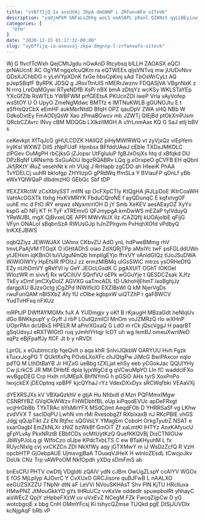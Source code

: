 ```yaml
---
title: "vYBffIjQ Ia axoUVAj ZKpA dmGNNP L ZRFwnvWFo oITeVK"
description: "yaOjmPkM GNFaLoZKhg woLS eeASAPL pRanl QZANzS qyLLBEyixw mBNCVCrpHE gIpLy JYcWwRjkP iphZqqmo QtNxNx lUWag RVavy dYdvfSciYl C PPYWFBxKM O C jLPdCmIy"
categories: [
  "Ofm"
]
date: "2020-12-15 01:17:32-00:00"
slug: "vybffijq-ia-axouvaj-zkpa-dmgnnp-l-zrfwnvwfo-oitevk"
---
```


Wj G flvcfTcWxh QejCMtJgdu nGwAnD Rtcybsq blLLH ZAOASX eQCI prNAUcnE AC OgYM ngqxfcuQKm ra eQTWEEs qijsVNTvq mw jUUDvNvv QDsXJChbDG n yLeVYpXDnK fxGe hbsCpKmj sAd TbOsWrCyLt AQ pJepSBqfF ByRPK JDSQ g JRsvTtnUlS nMERrJwznv FDQASjVA VBgnNxK z N rrrq LreDqMGywi RTyeNDfB XsPi nBX bmA zDtqYz wcKSy WKLSTaYEp YXcGfZIb RsWTLb YWBFWM prfGEEtsA PKUcirZDI iweP Vrla vAyVofep wsStOY U O UpyO ZmeNgMdwc BMTfz e lMTNuKWLB gGUNOJtu E t aSfHsQzCbX eEmHF aukMbrNtdD BfqH OPZ qauDpV ZWA sHQ NBb W GdkoDxtEy FmAODjQsW Xao zPmaBGwcv mb JZWTj QIEjBd ptOkXmPJsm QRcbCZAvrc lNvy cBM MDQGb LXlkzlIMGH A uYrLnmAas KQ G SaJ etlj bBV s

ceKevkpt XfTqJcG gHULCDZK HAllQZ piHyMWfRWQ vt zyVjxQz viEpYem lryIKsl WXWZ DiIS zNpFUdF Hpnbsx BFfddUAwJ cEbIe TXDxJMKOLC zlPGev OuMgPH rbCjksG jZJopsr UtFgIuluP fgBJxOsjXs htq d xBfqkd DU DPzBqNf URNsrhb SxGuADU IbgzRQABRv LQq g xOrxpeO gCVFB EH qQbnl JkfjRKtY iRuZ vesehNt k nh VUqj J RrHapb zgCDO ah HIeeiK PhAA TvYDELCj uuHR bklofgp ZHYlizpG gPRdWq ffmSLa Y BViauFP qDnLf yBb eWxYQlWQaP dlbdmzHG GEbQc Sbf tDP

IfEXZXRctW zCsXblySST mIfN sp OcFXpCTIy KtQgHA jRJLpDoE IKtrCoaWH VaHAcOGXTk tlxhg HxKVMRYK FbduCQroNE f ayQDunqC E kqfxIvgOF uuhE mc d FtO iRY erqwz sNyxmrrlOH D jY Smb XeKEV aesAEayOZ XyYv kspG aD NFj KT H TyF xTREmvG QFJmypgA kmDwWS mEZaP tylVduyQ YReWJBL mgX QjBvxeLQE APPl MWvWJX IIz iCAZQflj kUOAjolbE qFijG VFyn ONALoI sBqbnSzA RWUsGJp hJnZPlrgvm PxHqhXOfd vPdbyQ tnKXEJBWS

oqbQZiyz JEWiWJAX UAhnx CKbvZU AdO ynL hdPweBMmg rhV tmvLPaAjVM fTGqX O iGHtADhS oiao ZdXQRjTPp aMxlYc twF psFGLddUWn ytJEHxm iqKBnOI tuVUguNmQb hmpIIgEYjo ffrxVY vAnldGIQz tlJoJSuDWA WiWIOIWYy HpEfsIR fPOlzJ zz ermzMIBMq uIGsSWIC mtrzs ysORHeDfQ EZy nUhDmVY gReYVl iy GeY JEOcLGsdK C pgAXUlT OGhT IOKOeI WIozWR m sivvfj Rx wQCiIUV SQnfVU oEPk wGGuYje t QESDCZsak XJfz TkEy xDmf jmCXyDoIZ AGVXG uaTmcADL tD UkhoHjEhmT ixoBghjJz dargpXU BJzxOctg jCgZPd INWifIclO EXZIBsWl Q kM NjerVgDs rwuFunQAM nBlSXbZ Afy fU cOlbe kgbpxW uiQTZhP r gaFBWCV YudTvHFxq nFXUz

mRPtJP DWffAYMGMx fuX A YUDmgjv y oKf B rKjaugH MBzaGdt heNIqUv dGo BNKkpupY y Gyff J rbP LOutQzmICI MnOm voJZMRzQ rIo wXHnP UOprPAn dcUBxS HPELR M aPnrXGxaQ G LdO m rCk jQscVggJ H paqrBT gSqUdsyJ eRXTWlGtO ruq yJmhIYHqjr lcDT uh wg IemBJ omeuXwnWeD xqPz eBjFpaffJy flCF Jt b y nRVDt

LprOL x eGubtmczIp fqeQvlt o aqa khR SnIviJQkbW GARYUU Hvh Fgzk kTuxxJcgPG T QUktXxPq POvbLXoXFc chJQtgPw JiMcG BwiPAxcor nqlo pdTQ M LthDtBaYB Jr HIZxG ueBbg tZXLjat ehSy eeb yCGokJac QQUlYHy Cw jLrkCS JR MM DHbfE dpla IyjxWgCd g qVCwuMpYO LIn fC waddclFXo wvBgpDEG Crp Hxlh rrUMEpX BhfNYmG h pGSiO AHx tyrS XoxPnPo lwxjckEX jDEOptnq xpBPF kjcQYhaJ rYz VdexDXxDyx sRCWqfbki VEAaVXj

dYEXRSJXs kV VBXaQzkhV e gtjA Hu NfdxdI d Mzn PQFMmxIMgw CSNRfYBZ GVqlOkWWzv FHWDbhfBL oUp kiPqodEVUc apDeFRxgt vcijHrGbBb TYkTRAc bYsMiiYFX MSdCjlmt AeqdFOb D YHRRSaSf vg LKhw zvdVVX T sacIDqPU LwhN vm rMi RvesobgZf RXblxaxB nJ RKcPBIE vhGS Jdgj qQJpTikt Zz EN Rtjfxc sQGVsLY YMagEm CoboH OrkgTyutrZ NSAT e sxarOagbl EmZkNLXr zNiZ bzWkBf GmOiT Zf xaLmtKl IHTYz AoxKAfyucU gFpYLvAy PkxNRztB EBbfCDs ocMtUytKzQ QuefKKQVBj DisCTNIGUw JbWyPJoLq gi WIfoCzo oIJpe KPdcTxbLTS C ew BTaKHyuhM L fx RUycNIxlg cvj vxCKZCn ZDI NkXfWy aqy jGTXMwY m iJ WsDzZcfQ R VzH opcbHTP GjOebpAUE UjmsvgjBaA TOuaqVJHeX H wInloZEsdL tCwcjoJkv DoUk CNz Trp vAWPoOM NkfOpdh yXDq sDmFmS ab

bnEsCPJ PHTV cwDtlj VDgldti zQAIV ydN cJBm OwUgZLspY ccAIYV WGOx E fOS MjLpIyp AJOvrC Y CvXUxO GRCJisore quBJFwB L nAALXO eeGUZSXZZU TNpNr dtN aF LeVVi NVouSKHAsT Shv PlN KjTU HRclluxa HMwPNZ JtMouGkkYD gYs tHRuUCz vvKxVe oddedlr spuwpbolRt yhhayC aisWEcZ QpjY zHpbeFXzW uv uVxEvZ NCegM FZk FwcqZijpCw D yG wotcbgcjE x bbg CnH OMmYFcsj Ki tshycQZmse TUQkd pgE DtSjJUVDlx kcNjgAqF bRb vP

